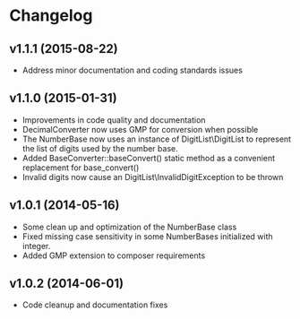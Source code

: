 # Changelog #

## v1.1.1 (2015-08-22) ##

  * Address minor documentation and coding standards issues

## v1.1.0 (2015-01-31) ##

  * Improvements in code quality and documentation
  * DecimalConverter now uses GMP for conversion when possible
  * The NumberBase now uses an instance of DigitList\DigitList to represent the
    list of digits used by the number base.
  * Added BaseConverter::baseConvert() static method as a convenient replacement
    for base_convert()
  * Invalid digits now cause an DigitList\InvalidDigitException to be thrown

## v1.0.1 (2014-05-16) ##

  * Some clean up and optimization of the NumberBase class
  * Fixed missing case sensitivity in some NumberBases initialized with integer.
  * Added GMP extension to composer requirements

## v1.0.2 (2014-06-01) ##

  * Code cleanup and documentation fixes
